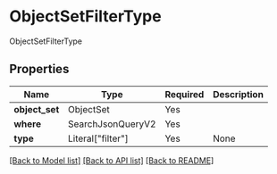 # ObjectSetFilterType

ObjectSetFilterType

## Properties
| Name | Type | Required | Description |
| ------------ | ------------- | ------------- | ------------- |
**object_set** | ObjectSet | Yes |  |
**where** | SearchJsonQueryV2 | Yes |  |
**type** | Literal["filter"] | Yes | None |


[[Back to Model list]](../../../README.md#models-v2-link) [[Back to API list]](../../../README.md#documentation-for-api-endpoints) [[Back to README]](../../../README.md)
